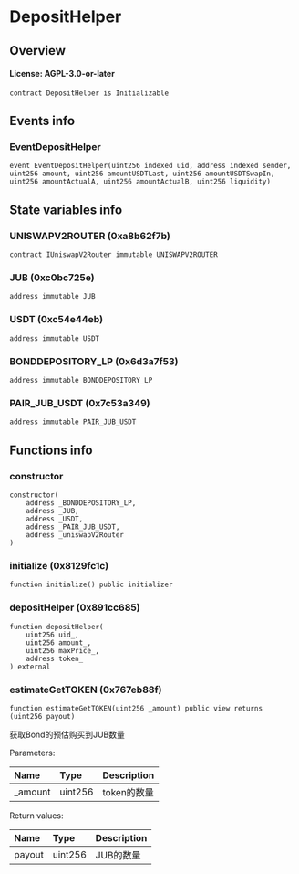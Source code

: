 # DepositHelper

## Overview

#### License: AGPL-3.0-or-later

```solidity
contract DepositHelper is Initializable
```


## Events info

### EventDepositHelper

```solidity
event EventDepositHelper(uint256 indexed uid, address indexed sender, uint256 amount, uint256 amountUSDTLast, uint256 amountUSDTSwapIn, uint256 amountActualA, uint256 amountActualB, uint256 liquidity)
```


## State variables info

### UNISWAPV2ROUTER (0xa8b62f7b)

```solidity
contract IUniswapV2Router immutable UNISWAPV2ROUTER
```


### JUB (0xc0bc725e)

```solidity
address immutable JUB
```


### USDT (0xc54e44eb)

```solidity
address immutable USDT
```


### BONDDEPOSITORY_LP (0x6d3a7f53)

```solidity
address immutable BONDDEPOSITORY_LP
```


### PAIR_JUB_USDT (0x7c53a349)

```solidity
address immutable PAIR_JUB_USDT
```


## Functions info

### constructor

```solidity
constructor(
    address _BONDDEPOSITORY_LP,
    address _JUB,
    address _USDT,
    address _PAIR_JUB_USDT,
    address _uniswapV2Router
)
```


### initialize (0x8129fc1c)

```solidity
function initialize() public initializer
```


### depositHelper (0x891cc685)

```solidity
function depositHelper(
    uint256 uid_,
    uint256 amount_,
    uint256 maxPrice_,
    address token_
) external
```


### estimateGetTOKEN (0x767eb88f)

```solidity
function estimateGetTOKEN(uint256 _amount) public view returns (uint256 payout)
```

获取Bond的预估购买到JUB数量


Parameters:

| Name    | Type    | Description |
| :------ | :------ | :---------- |
| _amount | uint256 | token的数量    |


Return values:

| Name   | Type    | Description |
| :----- | :------ | :---------- |
| payout | uint256 | JUB的数量      |
